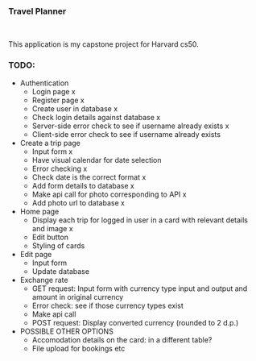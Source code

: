 ### Travel Planner

<br/>


This application is my capstone project for Harvard cs50.

### TODO:
- Authentication
    - Login page x
    - Register page x
    - Create user in database x
    - Check login details against database x
    - Server-side error check to see if username already exists x
    - Client-side error check to see if username already exists
- Create a trip page
    - Input form x
    - Have visual calendar for date selection
    - Error checking x
    - Check date is the correct format x
    - Add form details to database x
    - Make api call for photo corresponding to API x
    - Add photo url to database x
- Home page
    - Display each trip for logged in user in a card with relevant details and image x
    - Edit button
    - Styling of cards
- Edit page
    - Input form
    - Update database
- Exchange rate
    - GET request: Input form with currency type input and output and amount in original currency
    - Error check: see if those currency types exist
    - Make api call
    - POST request: Display converted currency (rounded to 2 d.p.)
- POSSIBLE OTHER OPTIONS
    - Accomodation details on the card: in a different table?
    - File upload for bookings etc